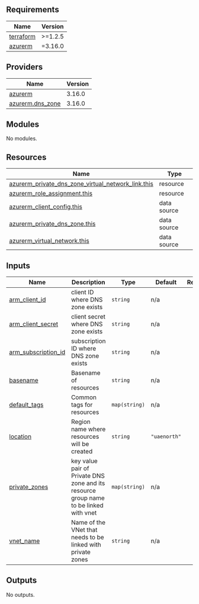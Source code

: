 <!-- BEGIN_TF_DOCS -->
## Requirements

| Name | Version |
|------|---------|
| <a name="requirement_terraform"></a> [terraform](#requirement\_terraform) | >=1.2.5 |
| <a name="requirement_azurerm"></a> [azurerm](#requirement\_azurerm) | =3.16.0 |

## Providers

| Name | Version |
|------|---------|
| <a name="provider_azurerm"></a> [azurerm](#provider\_azurerm) | 3.16.0 |
| <a name="provider_azurerm.dns_zone"></a> [azurerm.dns\_zone](#provider\_azurerm.dns\_zone) | 3.16.0 |

## Modules

No modules.

## Resources

| Name | Type |
|------|------|
| [azurerm_private_dns_zone_virtual_network_link.this](https://registry.terraform.io/providers/hashicorp/azurerm/3.16.0/docs/resources/private_dns_zone_virtual_network_link) | resource |
| [azurerm_role_assignment.this](https://registry.terraform.io/providers/hashicorp/azurerm/3.16.0/docs/resources/role_assignment) | resource |
| [azurerm_client_config.this](https://registry.terraform.io/providers/hashicorp/azurerm/3.16.0/docs/data-sources/client_config) | data source |
| [azurerm_private_dns_zone.this](https://registry.terraform.io/providers/hashicorp/azurerm/3.16.0/docs/data-sources/private_dns_zone) | data source |
| [azurerm_virtual_network.this](https://registry.terraform.io/providers/hashicorp/azurerm/3.16.0/docs/data-sources/virtual_network) | data source |

## Inputs

| Name | Description | Type | Default | Required |
|------|-------------|------|---------|:--------:|
| <a name="input_arm_client_id"></a> [arm\_client\_id](#input\_arm\_client\_id) | client ID where DNS zone exists | `string` | n/a | yes |
| <a name="input_arm_client_secret"></a> [arm\_client\_secret](#input\_arm\_client\_secret) | client secret where DNS zone exists | `string` | n/a | yes |
| <a name="input_arm_subscription_id"></a> [arm\_subscription\_id](#input\_arm\_subscription\_id) | subscription ID where DNS zone exists | `string` | n/a | yes |
| <a name="input_basename"></a> [basename](#input\_basename) | Basename of resources | `string` | n/a | yes |
| <a name="input_default_tags"></a> [default\_tags](#input\_default\_tags) | Common tags for resources | `map(string)` | n/a | yes |
| <a name="input_location"></a> [location](#input\_location) | Region name where resources will be created | `string` | `"uaenorth"` | no |
| <a name="input_private_zones"></a> [private\_zones](#input\_private\_zones) | key value pair of Private DNS zone and its resource group name to be linked with vnet | `map(string)` | n/a | yes |
| <a name="input_vnet_name"></a> [vnet\_name](#input\_vnet\_name) | Name of the VNet that needs to be linked with private zones | `string` | n/a | yes |

## Outputs

No outputs.
<!-- END_TF_DOCS -->